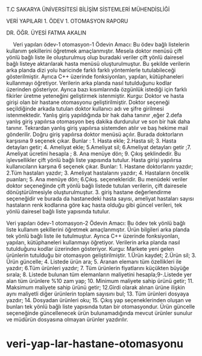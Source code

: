 

 

T.C
SAKARYA ÜNİVERSİTESİ
BİLİŞİM SİSTEMLERİ MÜHENDİSLİĞİ


VERİ YAPILARI 1. ÖDEV 1. OTOMASYON RAPORU



DR. ÖĞR. ÜYESİ FATMA AKALIN

 
Veri yapıları ödev-1 otomasyon-1
Ödevin Amacı: Bu ödev bağlı listelerin kullanım şekillerini öğretmek amaçlanmıştır. Mesela doktor menüsü çift yönlü bağlı liste ile oluşturulmuş olup buradaki veriler çift yönlü dairesel bağlı listeye aktarılarak hasta menüsü oluşturulmuştur. Bu şekilde verilerin arka planda dizi yolu haricinde farklı farklı yöntemlerle tutulabileceği gösterilmiştir. Ayrıca C++  üzerinde fonksiyonları, yapıları, kütüphaneleri kullanmayı öğretiyor. Verilerin arka planda nasıl tutulduğunu kodlar üzerinden gösteriyor. Ayrıca bazı kısımlarında özgünlük istediği için farklı fikirler üretme yeteneğini geliştirmek istenmiştir. 
Kurgu:
Doktor ve hasta girişi olan bir hastane otomasyonu geliştirilmiştir.
Doktor seçeneği seçildiğinde arkada tutulan doktor kullanıcı adı ve şifre girilmesi istenmektedir. Yanlış giriş yapıldığında bir hak daha tanınır ,eğer 2.defa yanlış giriş yapılırsa otomasyon beş dakika durdurulur ve son bir hak daha tanınır. Tekrardan yanlış giriş yapılırsa sistemden atılır ve baş hekime mail gönderilir.
Doğru giriş yapılırsa doktor menüsü açılır. Burada doktorların karşısına 9 seçenek çıkar. Bunlar : 1. Hasta ekle; 2.Hasta sil; 3. Hasta detayları getir; 4. Ameliyat ekle; 5.Ameliyat sil; 6.Ameliyat detayları getir ;7. Ameliyat ücretini hesapla ; 8. Ana menüye dön; 9. Çıkış şeklindedir. Bu işlevsellikler çift yönlü bağlı liste yapısında tutulur.
Hasta girişi yapılırsa kullanıcıların karşına 6 seçenek çıkar. Bunlar: 1. Hastane doktorlarını yazdır; 2.Tüm hastaları yazdır; 3. Ameliyat hastalarını yazdır; 4. Hastaların öncelik puanları; 5. Ana menüye dön; 6.Çıkış. seçenekleridir. Bu menüdeki veriler doktor seçeneğinde çift yönlü bağlı listede tutulan verilerin, çift dairesele dönüştürülmesiyle oluşturulmuştur. 
3. giriş hastane değerlendirme seçeneğidir ve burada da  hastanedeki hasta sayısı, ameliyat hastaları sayısı hastaların renk kodlarına göre kaç hasta olduğu gibi güncel verileri, tek yönlü dairesel bağlı liste yapısında tutulur.


Veri yapıları ödev-1 otomasyon-2
Ödevin Amacı: Bu ödev tek yönlü bağlı liste kullanım şekillerini öğretmek amaçlanmıştır. Ürün bilgileri arka planda tek yönlü bağlı liste ile tutulmuştur. Ayrıca C++  üzerinde fonksiyonları, yapıları, kütüphaneleri kullanmayı öğretiyor. Verilerin arka planda nasıl tutulduğunu kodlar üzerinden gösteriyor.
Kurgu:
Markete yeni gelen ürünlerin tutulduğu bir otomasyon geliştirilmiştir. 1.Ürün kaydet; 2.Ürün sil; 3. Ürün güncelle; 4. Listede ürün ara; 5. Aranan elemanı tüm özellikleri ile yazdır; 6.Tüm ürünleri yazdır; 7. Tüm ürünlerin fiyatlarını küçükten büyüğe sırala; 8. Listede bulunan tüm elemanların maliyetini hesapla;9-.Listede yer alan tüm ürünlere %10 zam yap; 10. Minimum maliyete sahip ürünü getir; 11. Maksimum maliyete sahip ürünü getir; 12.Girdi olarak alınan ürüne ilişkin aynı maliyetli diğer ürünlerin toplam sayısını bul; 13. Tüm ürünleri dosyaya yazdır; 14. Dosyadan ürünleri oku; 15. Çıkış yap seçeneklerinden oluşan ve bunları tek yönlü bağlı liste yapısında tutan bir otomasyondur. Ürün güncelle seçeneğinde güncellenecek ürün bulunamadığında mevcut ürünler sunulur ve müdürün dosyasına olmayan ürünler yazdırılır.

 

# veri-yap-lar-hastane-otomasyonu
